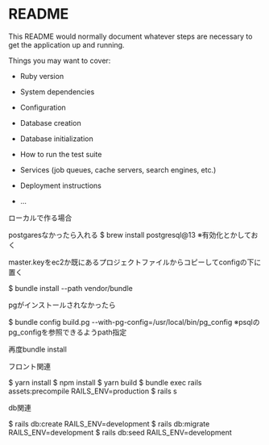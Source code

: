 # README

This README would normally document whatever steps are necessary to get the
application up and running.

Things you may want to cover:

* Ruby version

* System dependencies

* Configuration

* Database creation

* Database initialization

* How to run the test suite

* Services (job queues, cache servers, search engines, etc.)

* Deployment instructions

* ...


ローカルで作る場合

postgaresなかったら入れる
$ brew install postgresql@13
※有効化とかしておく

master.keyをec2か既にあるプロジェクトファイルからコピーしてconfigの下に置く

$ bundle install --path vendor/bundle

pgがインストールされなかったら

$ bundle config build.pg --with-pg-config=/usr/local/bin/pg_config
※psqlのpg_configを参照できるようpath指定

再度bundle install

フロント関連

$ yarn install
$ npm install
$ yarn build
$ bundle exec rails assets:precompile RAILS_ENV=production
$ rails s

db関連

$ rails db:create RAILS_ENV=development
$ rails db:migrate RAILS_ENV=development
$ rails db:seed RAILS_ENV=development

